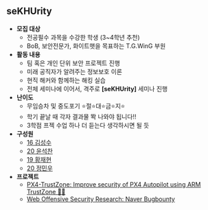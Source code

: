 ## seKHUrity
- **모집 대상**
    - 전공필수 과목을 수강한 학생 (3~4학년 추천)
    - BoB, 보안전문가, 화이트햇을 목표하는 T.G.WinG 부원
- **활동 내용**
    - 팀 혹은 개인 단위 보안 프로젝트 진행
    - 미래 공직자가 알려주는 정보보호 이론
    - 현직 해커와 함께하는 해킹 실습
    - 전체 세미나에 이어서, 격주로 **[seKHUrity]** 세미나 진행
- **난이도**
    - 무임승차 및 중도포기 ⭐절⭐대⭐금⭐지⭐
    - 학기 끝날 때 각자 결과물 똭 나와야 됩니다!!
    - 3학점 프젝 수업 하나 더 듣는다 생각하시면 될 듯
- **구성원**
    - [16 김성수](https://github.com/korkeep)
    - [20 윤석찬](https://github.com/ch4n3-yoon)
    - [19 황재현](https://github.com/penguin234)
    - [20 정민우](https://github.com/p1nkjelly)
- **프로젝트**
    - [PX4-TrustZone: Improve security of PX4 Autopilot using ARM TrustZone 🚁🔐](https://github.com/korkeep/PX4-TrustZone)
    - [Web Offensive Security Research: Naver Bugbounty](https://github.com/p1nkjelly/webHacking-study-offensiveSecurity-research)
